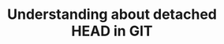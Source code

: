 ---
layout: post
title: Understanding about detached HEAD in GIT
bigimg: /img/image-header/unsplash.jpg
tags: [git]
---